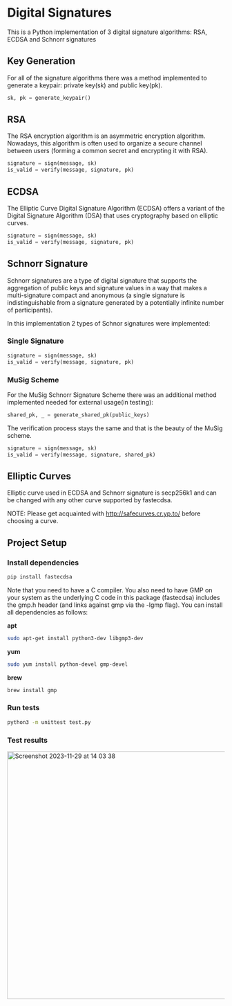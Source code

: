 # Digital Signatures

This is a Python implementation of 3 digital signature algorithms: RSA, ECDSA and Schnorr signatures

## Key Generation

For all of the signature algorithms there was a method implemented to generate
a keypair: private key(sk) and public key(pk).

```python
sk, pk = generate_keypair()
```

## RSA

The RSA encryption algorithm is an asymmetric encryption algorithm. 
Nowadays, this algorithm is often used to organize a secure channel 
between users (forming a common secret and encrypting it with RSA).

```python
signature = sign(message, sk)
is_valid = verify(message, signature, pk)
```

## ECDSA

The Elliptic Curve Digital Signature Algorithm (ECDSA) 
offers a variant of the Digital Signature Algorithm (DSA) 
that uses cryptography based on elliptic curves.

```python
signature = sign(message, sk)
is_valid = verify(message, signature, pk)
```

## Schnorr Signature

Schnorr signatures are a type of digital signature that supports 
the aggregation of public keys and signature values in a way 
that makes a multi-signature compact and anonymous 
(a single signature is indistinguishable from a signature 
generated by a potentially infinite number of participants).

In this implementation 2 types of Schnor signatures were implemented:

### Single Signature

```python
signature = sign(message, sk)
is_valid = verify(message, signature, pk)
```
### MuSig Scheme

For the MuSig Schnorr Signature Scheme there was an additional method
implemented needed for external usage(in testing):

```python
shared_pk, _ = generate_shared_pk(public_keys)
```

The verification process stays the same and that is the beauty of the MuSig scheme.

```python
signature = sign(message, sk)
is_valid = verify(message, signature, shared_pk)
```

## Elliptic Curves

Elliptic curve used in ECDSA and Schnorr signature is secp256k1 and can be changed
with any other curve supported by fastecdsa.

NOTE: Please get acquainted with http://safecurves.cr.yp.to/ before choosing a curve.


## Project Setup

### Install dependencies
```sh
pip install fastecdsa
```

Note that you need to have a C compiler. 
You also need to have GMP on your system as the 
underlying C code in this package (fastecdsa) includes the gmp.h 
header (and links against gmp via the -lgmp flag). You can install all dependencies as follows:

**apt**
```sh
sudo apt-get install python3-dev libgmp3-dev
```

**yum**
```sh
sudo yum install python-devel gmp-devel
```

**brew**
```sh
brew install gmp
```



### Run tests


```sh
python3 -m unittest test.py   
```

### Test results


<img width="572" alt="Screenshot 2023-11-29 at 14 03 38" src="https://github.com/mllwchrry/digital-signature/assets/72436706/03f75be2-61aa-4ed3-8d0e-df7cdb082bb2">
